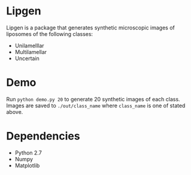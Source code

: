 # Lipgen
Lipgen is a package that generates synthetic microscopic images of liposomes of the following classes:
* Unilamelllar
* Multilamellar
* Uncertain

# Demo
Run `python demo.py 20` to generate 20 synthetic images of each class. Images are saved to `./out/class_name` where `class_name` is one of stated above.

# Dependencies
* Python 2.7
* Numpy
* Matplotlib


